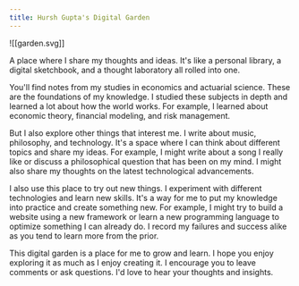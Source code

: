 ```yaml
---
title: Hursh Gupta's Digital Garden
---
```

![[garden.svg]]

A place where I share my thoughts and ideas. It's like a personal library, a digital sketchbook, and a thought laboratory all rolled into one.

You'll find notes from my studies in economics and actuarial science. These are the foundations of my knowledge. I studied these subjects in depth and learned a lot about how the world works. For example, I learned about economic theory, financial modeling, and risk management.

But I also explore other things that interest me. I write about music, philosophy, and technology. It's a space where I can think about different topics and share my ideas. For example, I might write about a song I really like or discuss a philosophical question that has been on my mind. I might also share my thoughts on the latest technological advancements.

I also use this place to try out new things. I experiment with different technologies and learn new skills. It's a way for me to put my knowledge into practice and create something new. For example, I might try to build a website using a new framework or learn a new programming language to optimize something I can already do. I record my failures and success alike as you tend to learn more from the prior.

This digital garden is a place for me to grow and learn. I hope you enjoy exploring it as much as I enjoy creating it. I encourage you to leave comments or ask questions. I'd love to hear your thoughts and insights.